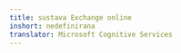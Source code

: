 ```yaml
---
title: sustava Exchange online
inshort: nedefinirana
translator: Microsoft Cognitive Services
---
```




